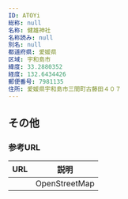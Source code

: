 ```yaml
---
ID: ATOYi
総称: null
名称: 健雄神社
名称読み: null
別名: null
都道府県: 愛媛県
区域: 宇和島市
緯度: 33.2880352
経度: 132.6434426
郵便番号: 7981135
住所: 愛媛県宇和島市三間町古藤田４０７
---
```


## その他

### 参考URL

| URL | 説明          |
| --- | ------------- |
|     | OpenStreetMap |
